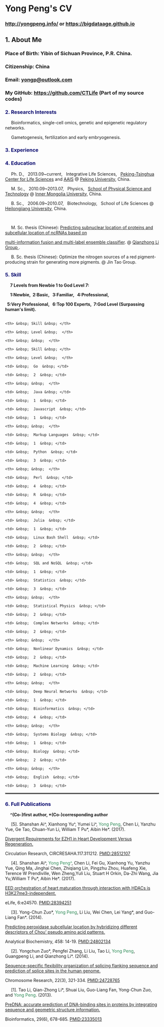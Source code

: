 # Yong Peng's CV                 
### http://yongpeng.info/   or    https://bigdataage.github.io
                                                                           
## 1. About Me 
### Place of Birth:  Yibin of Sichuan Province, P.R. China.
### Citizenship: China 
### Email: yongp@outlook.com 
### My GitHub: https://github.com/CTLife (Part of my source codes)             

                 

                   

<h3><b style = "color:#0a0b6f">2. Research Interests</b></h3>

<p> &nbsp;&nbsp;&nbsp;&nbsp; Bioinformatics, single-cell omics, genetic and epigenetic regulatory networks.</p>   

<p> &nbsp;&nbsp;&nbsp;&nbsp; Gametogenesis, fertilization and early embryogenesis.</p>         

                      

                  

<h3><b style = "color:#0a0b6f">3. Experience</b></h3>               

                     

                             

<h3><b style = "color:#0a0b6f">4. Education</b></h3>

<p> &nbsp;&nbsp;&nbsp;&nbsp; Ph. D., &nbsp; 2013.09~current,  &nbsp; Integrative Life Sciences,  &nbsp; <a href="http://www.cls.edu.cn/english/">Peking-Tsinghua Center for Life Sciences</a> and <a href="http://www.aais.pku.edu.cn">AAIS</a> @ <a href="https://en.wikipedia.org/wiki/Peking_University">Peking University</a>, China. </p>

<p> &nbsp;&nbsp;&nbsp;&nbsp; M. Sc., &nbsp; 2010.09~2013.07,  &nbsp; Physics,  &nbsp; <a href="http://wlxy.imu.edu.cn/"> School of Physical Science and Technology</a> @ <a href="https://en.wikipedia.org/wiki/Inner_Mongolia_University">Inner Mongolia University</a>, China. </p>

<p> &nbsp;&nbsp;&nbsp;&nbsp; B. Sc., &nbsp; 2006.09~2010.07,  &nbsp; Biotechnology,  &nbsp; School of Life Sciences @ <a href="https://en.wikipedia.org/wiki/Heilongjiang_University">Heilongjiang University</a>, China. </p>             

<br>

<p> &nbsp;&nbsp;&nbsp;&nbsp; M. Sc. thesis (Chinese): <a href="http://cdmd.cnki.com.cn/Article/CDMD-10126-1013293069.htm"> Predicting subnuclear location of proteins and subcellular location of ncRNAs based on 

multi-information fusion and multi-label ensemble classifier</a>. @ <a href="http://202.207.14.87:8032/bioinformation/index.asp"> Qianzhong Li Group </a>. </p>                

<p> &nbsp;&nbsp;&nbsp;&nbsp; B. Sc. thesis (Chinese): Optimize the nitrogen sources of a red pigment-producing strain for generating more pigments. @ Jin Tao Group. </p>





<h3><b style = "color:#0a0b6f"> 5. Skill  </b></h3>  

<b> &nbsp;&nbsp;&nbsp;&nbsp; 7 Levels from Newbie 1 to God Level 7: <br> </b>     

<b> &nbsp;&nbsp;&nbsp;&nbsp; 1:Newbie,&nbsp;  2:Basic, &nbsp;  3:Familiar, &nbsp;   4:Professional, </b>   

<b> &nbsp; 5:Very Professional, &nbsp;   6:Top 100 Experts,&nbsp;  7:God Level (Surpassing human's limit). <br> <br> </b>         

<table border="2"  align="center">

  <tr>              

    <th> &nbsp; Skill &nbsp; </th>

    <th> &nbsp; Level &nbsp;  </th> 

    <th> &nbsp; &nbsp;  </th>

    <th> &nbsp; Skill &nbsp; </th>

    <th> &nbsp; Level &nbsp;  </th>   

  </tr>            

  <tr>

    <td> &nbsp;  Go  &nbsp; </td>

    <td> &nbsp;  2  &nbsp; </td>

    <th> &nbsp; &nbsp;  </th>

    <td> &nbsp;  Java &nbsp; </td>

    <td> &nbsp;  1  &nbsp; </td>

  </tr>

  <tr>

    <td> &nbsp;  Javascript  &nbsp; </td>

    <td> &nbsp;  1  &nbsp; </td>

    <th> &nbsp; &nbsp;  </th>

    <td> &nbsp;  Markup Languages  &nbsp; </td>

    <td> &nbsp;  1  &nbsp; </td>

  </tr>   

  <tr>

    <td> &nbsp;  Python  &nbsp; </td>

    <td> &nbsp;  3  &nbsp; </td>

    <th> &nbsp; &nbsp;  </th>

    <td> &nbsp;  Perl  &nbsp; </td>

    <td> &nbsp;  4  &nbsp; </td>

  </tr> 

  <tr>

    <td> &nbsp;  R  &nbsp; </td>

    <td> &nbsp;  4  &nbsp; </td>

    <th> &nbsp; &nbsp;  </th>

    <td> &nbsp;  Julia  &nbsp; </td>

    <td> &nbsp;  1  &nbsp; </td>

  </tr>

  <tr>

    <td> &nbsp;  Linux Bash Shell  &nbsp; </td>

    <td> &nbsp;  2  &nbsp; </td>

    <th> &nbsp; &nbsp;  </th>

    <td> &nbsp;  SQL and NoSQL  &nbsp; </td>

    <td> &nbsp;  1  &nbsp; </td>

  </tr>

  <tr>

    <td> &nbsp;  Statistics  &nbsp; </td>

    <td> &nbsp;  3  &nbsp; </td>

    <th> &nbsp; &nbsp;  </th>

    <td> &nbsp;  Statistical Physics  &nbsp; </td>

    <td> &nbsp;  2  &nbsp; </td>

  </tr>

  <tr>

    <td> &nbsp;  Complex Networks  &nbsp; </td>

    <td> &nbsp;  2  &nbsp; </td>

    <th> &nbsp; &nbsp;  </th>

    <td> &nbsp;  Nonlinear Dynamics  &nbsp; </td>

    <td> &nbsp;  2  &nbsp; </td>

  </tr>

  <tr>

    <td> &nbsp;  Machine Learning  &nbsp; </td>

    <td> &nbsp;  2  &nbsp; </td>

    <th> &nbsp; &nbsp;  </th>

    <td> &nbsp;  Deep Neural Networks  &nbsp; </td>

    <td> &nbsp;  1  &nbsp; </td>

  </tr>

  <tr>

    <td> &nbsp;  Bioinformatics  &nbsp; </td>

    <td> &nbsp;  4  &nbsp; </td>

    <th> &nbsp; &nbsp;  </th>

    <td> &nbsp;  Systems Biology  &nbsp; </td>

    <td> &nbsp;  1  &nbsp; </td>

  </tr>

  <tr>

    <td> &nbsp;  Biology  &nbsp; </td>

    <td> &nbsp;  2  &nbsp; </td>

    <th> &nbsp; &nbsp;  </th>

    <td> &nbsp;  English  &nbsp; </td>

    <td> &nbsp;  3  &nbsp; </td>

  </tr>

</table>                                 

                       

                                 

<h3><b style = "color:#0a0b6f"> 6. Full Publications </b></h3>                 

<p><b> &nbsp;&nbsp;&nbsp;&nbsp; ^(Co-)first author,  *(Co-)corresponding author </b></p>

                               

<p> &nbsp;&nbsp;&nbsp;&nbsp; [5]. Shanshan Ai^, Xianhong Yu^, Yumei Li^, <font color="#2E8B57">Yong Peng</font>, Chen Li, Yanzhu Yue, Ge Tao, Chuan-Yun Li, William T Pu*, Aibin He*. (2017). 

<a href="http://circres.ahajournals.org/content/early/2017/05/16/CIRCRESAHA.117.311212">

Divergent Requirements for EZH1 in Heart Development Versus Regeneration. </a>   

Circulation Research, CIRCRESAHA.117.311212. <a href="https://www.ncbi.nlm.nih.gov/pubmed/28512107">PMID:28512107</a>

</p>

                                                                                       

<p> &nbsp;&nbsp;&nbsp;&nbsp; [4]. Shanshan Ai^, <font color="#2E8B57">Yong Peng^</font>, Chen Li, Fei Gu, Xianhong Yu, Yanzhu Yue, Qing Ma, Jinghai Chen, Zhiqiang Lin, Pingzhu Zhou, Huafeng Xie, Terence W Prendiville, Wen Zheng,Yuli Liu, Stuart H Orkin, Da-Zhi Wang, Jia Yu,William T Pu*, Aibin He*. (2017). 

<a href="https://elifesciences.org/content/6/e24570">

EED orchestration of heart maturation through interaction with HDACs is H3K27me3-independent. </a>   

eLife, 6:e24570. <a href="http://pubmedcentralcanada.ca/pmcc/articles/PMC5400508">PMID:28394251</a>

</p>

                 

<p> &nbsp;&nbsp;&nbsp;&nbsp; [3].  Yong-Chun Zuo*, <font color="#2E8B57">Yong Peng</font>, Li Liu, Wei Chen, Lei Yang*, and Guo-Liang Fan*. (2014).  

<a href="http://www.sciencedirect.com/science/article/pii/S0003269714001912">

Predicting peroxidase subcellular location by hybridizing different descriptors of Chou’ pseudo amino acid patterns. </a>

Analytical Biochemistry, 458: 14-19.  <a href="https://www.ncbi.nlm.nih.gov/pubmed/24802134">PMID:24802134</a>

</p>

                 

<p> &nbsp;&nbsp;&nbsp;&nbsp; [2].  Yongchun Zuo*, Pengfei Zhang, Li Liu, Tao Li, <font color="#2E8B57">Yong Peng</font>, Guangpeng Li, and Qianzhong Li*. (2014).  

<a href="http://link.springer.com/article/10.1007%2Fs10577-014-9414-z">

Sequence-specific flexibility organization of splicing flanking sequence and prediction of splice sites in the human genome. </a>

Chromosome Research, 22(3), 321-334.  <a href="https://www.ncbi.nlm.nih.gov/pubmed/24728765">PMID:24728765</a>

</p>

                   

<p> &nbsp;&nbsp;&nbsp;&nbsp; [1]. Tao Li, Qian-Zhong Li*, Shuai Liu, Guo-Liang Fan, Yong-Chun Zuo, and <font color="#2E8B57">Yong Peng</font>. (2013).  

<a href="http://bioinformatics.oxfordjournals.org/content/29/6/678.abstract">

PreDNA: accurate prediction of DNA-binding sites in proteins by integrating sequence and geometric structure information. </a>

Bioinformatics, 29(6), 678-685.  <a href="https://www.ncbi.nlm.nih.gov/pubmed/23335013">PMID:23335013</a>

</p>

                      

                     

